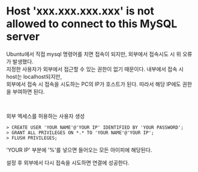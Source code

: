 # Host 'xxx.xxx.xxx.xxx' is not allowed to connect to this MySQL server
Ubuntu에서 직접 mysql 명령어를 치면 접속이 되지만, 외부에서 접속시도 시 위 오류가 발생했다.  
지정한 사용자가 외부에서 접근할 수 있는 권한이 없기 때문이다. 내부에서 접속 시 host는 localhost되지만,  
외부에서 접속 시 접속을 시도하는 PC의 IP가 호스트가 된다. 따라서 해당 IP에도 권한을 부여하면 된다.

<br>

외부 엑세스를 허용하는 사용자 생성
```
> CREATE USER 'YOUR NAME'@'YOUR IP' IDENTIFIED BY 'YOUR PASSWORD';
> GRANT ALL PRIVILEGES ON *.* TO 'YOUR NAME'@'YOUR IP';
> FLUSH PRIVILEGES;
```
'YOUR IP' 부분에 '%'를 넣으면 들어오는 모든 아이피에 해당된다.

설정 후 외부에서 다시 접속을 시도하면 연결에 성공한다.
